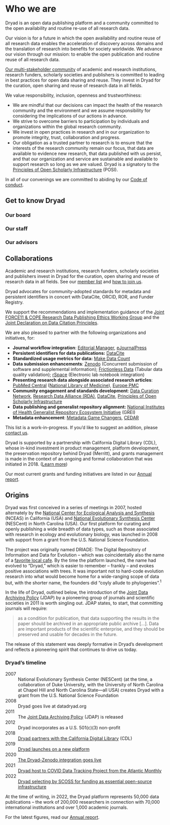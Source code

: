 # Who we are

<p>Dryad is an open data publishing platform and a community committed to the open availability and routine re-use of all research data.</p>
<p>Our vision is for a future in which the open availability and routine reuse of all research data enables the acceleration of discovery across domains and the translation of research into benefits for society worldwide. We advance our vision through our mission: to enable the open publication and routine reuse of all research data.</p>
<p><a href="/stash/join_us#our-membership">Our multi-stakeholder community</a> of academic and research institutions, research funders, scholarly societies and publishers is committed to leading in best practices for open data sharing and reuse. They invest in Dryad for the curation, open sharing and reuse of research data in all fields.</p> 

<p>We value responsibility, inclusion, openness and trustworthiness:
  <ul>
    <li>We are mindful that our decisions can impact the health of the research community and the environment and we assume responsibility for considering the implications of our actions in advance.
    <li>We strive to overcome barriers to participation by individuals and organizations within the global research community.
    <li>We invest in open practices in research and in our organization to promote integrity, trust, collaboration and progress.
    <li>Our obligation as a trusted partner to research is to ensure that the interests of the research community remain our focus, that data are available to evidence new research, that data published with us persist, and that our organization and service are sustainable and available to support research so long as we are valued. Dryad is a signatory to the <a href="https://openscholarlyinfrastructure.org/">Principles of Open Scholarly Infrastructure</a> (POSI).
  </ul>
</p>
<p>In all of our convenings we are committed to abiding by our <a href="/stash/code_of_conduct">Code of conduct</a>.</p>

## Get to know Dryad

<h3 id="our-board" class="expand-button" role="button" aria-expanded="false" aria-controls="our-board-sec">Our board</h3>
<div class="about-page" id="our-board-sec" hidden>
  <%= render "layouts/our_governance" %>
</div>
<h3 id="our-staff" class="expand-button" role="button" aria-expanded="false" aria-controls="our-staff-sec">Our staff</h3>
<div class="about-page" id="our-staff-sec" hidden>
  <%= render "layouts/our_staff" %>
</div>
<h3 id="our-advisors" class="expand-button" role="button" aria-expanded="false" aria-controls="our-advisors-sec">Our advisors</h3>
<div class="about-page" id="our-advisors-sec" hidden>
  <%= render "layouts/our_advisors" %>
</div>


## Collaborations

Academic and research institutions, research funders, scholarly societies and publishers invest in Dryad for the curation, open sharing and reuse of research data in all fields. See our [member list](/stash/our_membership) and [how to join us](/stash/join_us).

Dryad advocates for community-adopted standards for metadata and persistent identifiers in concert with DataCite, ORCID, ROR, and Funder Registry. 

We support the recommendations and implementation guidance of the [Joint FORCE11 & COPE Research Data Publishing Ethics Working Group](https://zenodo.org/record/5391293) and the [Joint Declaration on Data Citation Principles](https://force11.org/info/joint-declaration-of-data-citation-principles-final/). 

We are also pleased to partner with the following organizations and initiatives, for:

* **Journal workflow integration**: [Editorial Manager](https://www.ariessys.com/solutions/editorial-manager/), [eJournalPress](https://www.ejournalpress.com/)
* **Persistent identifiers for data publications:** [DataCite](https://datacite.org/)
* **Standardized usage metrics for data:** [Make Data Count](https://makedatacount.org/)
* **Data submission enhancements**: [Zenodo](https://zenodo.org/) (Concurrent submission of software and supplemental information); [Frictionless Data](https://frictionlessdata.io/) (Tabular data quality validation); [rSpace](https://www.researchspace.com/) (Electronic lab notebook integration) 
* **Presenting research data alongside associated research articles**: [PubMed Central](https://www.ncbi.nlm.nih.gov/pmc/) ([National Library of Medicine](https://www.nlm.nih.gov/)), [Europe PMC](https://europepmc.org/)
* **Community engagement and standards development**: [Data Curation Network](https://datacurationnetwork.org/), [Research Data Alliance (RDA)](https://www.rd-alliance.org/), [DataCite](https://datacite.org/), [Principles of Open Scholarly Infrastructure](https://openscholarlyinfrastructure.org/)
* **Data publishing and generalist repository alignment:** [National Institutes of Health Generalist Repository Ecosystem Initiative](https://datascience.nih.gov/news/nih-office-of-data-science-strategy-announces-new-initiative-to-improve-data-access) (GREI)
* **Metadata enhancement**: [Metadata Game Changers](https://metadatagamechangers.com/), [CEDAR](https://metadatacenter.org/)

This list is a work-in-progress. If you’d like to suggest an addition, please [contact us](/stash/contact). 

Dryad is supported by a partnership with California Digital Library (CDL), whose in-kind investment in product management, platform development, the preservation repository behind Dryad (Merritt), and grants management is made in the context of an ongoing and formal collaboration that was initiated in 2018. ([Learn more](https://blog.datadryad.org/2018/05/30/dryad-partnering-with-cdl-to-accelerate-data-publishing/)) 

Our most current grants and funding initiatives are listed in our [Annual report](https://github.com/datadryad/governance/tree/main/annual-reports).

## Origins

Dryad was first conceived in a series of meetings in 2007, hosted alternately by the [National Center for Ecological Analysis and Synthesis](https://www.nceas.ucsb.edu/) (NCEAS) in California (USA) and [National Evolutionary Synthesis Center](https://nescent.org/) (NESCent) in North Carolina (USA). Our first platform for curating and openly publishing a wide breadth of data types, such as those associated with research in ecology and evolutionary biology, was launched in 2008 with support from a grant from the U.S. National Science Foundation.

The project was originally named DRIADE: The Digital Repository of Information and Data for Evolution – which was coincidentally also the name of a [favorite local cafe](https://caffedriade.com/). By the time the platform launched, the name had evolved to “Dryad,” which is easier to remember – frankly – and evokes positive associations with trees. It was important not to hard-code evolution research into what would become home for a wide-ranging scope of data but, with the shorter name, the founders did “coyly allude to phylogenies”.<sup><a title="Quoting Todd Vision, Dryad Principal Investigator from 2007, in email communication with Executive Director Jennifer Gibson - July 6, 2022">1</a></sup>

In the life of Dryad, outlined below, the introduction of the [Joint Data Archiving Policy](https://datadryad.org/docs/JointDataArchivingPolicy.pdf) (JDAP) by a pioneering group of journals and scientific societies in 2011 is worth singling out. JDAP states, to start, that committing journals will require: 


<blockquote><p>as a condition for publication, that data supporting the results in the paper should be archived in an appropriate public archive [...]. Data are important products of the scientific enterprise, and they should be preserved and usable for decades in the future.</p></blockquote>

The release of this statement was deeply formative in Dryad’s development and reflects a pioneering spirit that continues to drive us today.


### Dryad’s timeline
<dl class="timeline">
  <div>
    <dt>2007</dt>
    <dd>National Evolutionary Synthesis Center (NESCent) (at the time, a collaboration of Duke University, with the University of North Carolina at Chapel Hill and North Carolina State—all USA) creates Dryad with a grant from the U.S. National Science Foundation</dd>
  </div>
  <div>
    <dt>2008</dt>
    <dd>Dryad goes live at datadryad.org</dd>
  </div>
  <div>
    <dt>2011</dt>
    <dd>The <a href="https://datadryad.org/docs/JointDataArchivingPolicy.pdf">Joint Data Archiving Policy</a> (JDAP) is released</dd>
  </div>
  <div>
    <dt>2012</dt>
    <dd>Dryad incorporates as a U.S. 501(c)(3) non-profit</dd>
  </div>
  <div>
    <dt>2018</dt>
    <dd><a href="https://blog.datadryad.org/2018/05/30/dryad-partnering-with-cdl-to-accelerate-data-publishing/">Dryad partners with the California Digital Library</a> (CDL)</dd>
  </div>
  <div>
    <dt>2019</dt>
    <dd><a href="https://blog.datadryad.org/2019/09/24/new-dryad-is-here/">Dryad launches on a new platform</a></dd>
  </div>
  <div>
    <dt>2020</dt>
    <dd><a href="https://blog.datadryad.org/2020/03/10/dryad-zenodo-our-path-ahead/">The Dryad-Zenodo integration goes live</a></dd>
  </div>
  <div>
    <dt>2021</dt>
    <dd><a href="https://blog.datadryad.org/2021/08/04/covid-tracking-project-data-now-available-in-dryad/">Dryad host to COVID Data Tracking Project from the Atlantic Monthly</a></dd>
  </div>
  <div>
    <dt>2022</dt>
    <dd><a href="https://scoss.org/4thpledgingroundannouncment/">Dryad selecting by SCOSS for funding as essential open-source infrastructure</a></dd>
  </div>
</dl>

At the time of writing, in 2022, the Dryad platform represents 50,000 data publications – the work of 200,000 researchers in connection with 70,000 international institutions and over 1,000 academic journals. 

For the latest figures, read our [Annual report](https://github.com/datadryad/governance/tree/main/annual-reports).
     
